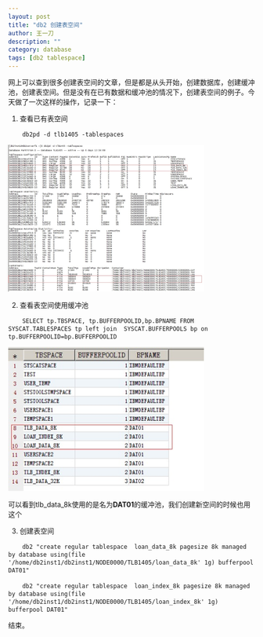 ```yaml
---
layout: post
title: "db2 创建表空间"
author: 王一刀
description: ""
category: database
tags: [db2 tablespace]
---
```


网上可以查到很多创建表空间的文章，但是都是从头开始，创建数据库，创建缓冲池，创建表空间。但是没有在已有数据和缓冲池的情况下，创建表空间的例子。今天做了一次这样的操作，记录一下：

1. 查看已有表空间

``` shell
    db2pd -d tlb1405 -tablespaces
```

 [<img src="/images/2017-05-25/db2pd.jpg"  width="400"/>](/images/2017-05-25/db2pd.jpg)

2. 查看表空间使用缓冲池

``` shell
    SELECT tp.TBSPACE, tp.BUFFERPOOLID,bp.BPNAME FROM SYSCAT.TABLESPACES tp left join  SYSCAT.BUFFERPOOLS bp on tp.BUFFERPOOLID=bp.BUFFERPOOLID
```

 <img src="/images/2017-05-25/bufferpool.jpg"  width="400"/>

可以看到tlb_data_8k使用的是名为**DAT01**的缓冲池，我们创建新空间的时候也用这个

3. 创建表空间

``` shell
    db2 "create regular tablespace  loan_data_8k pagesize 8k managed by database using(file '/home/db2inst1/db2inst1/NODE0000/TLB1405/loan_data_8k' 1g) bufferpool DAT01"  

    db2 "create regular tablespace  loan_index_8k pagesize 8k managed by database using(file '/home/db2inst1/db2inst1/NODE0000/TLB1405/loan_index_8k' 1g) bufferpool DAT01"  
```

结束。